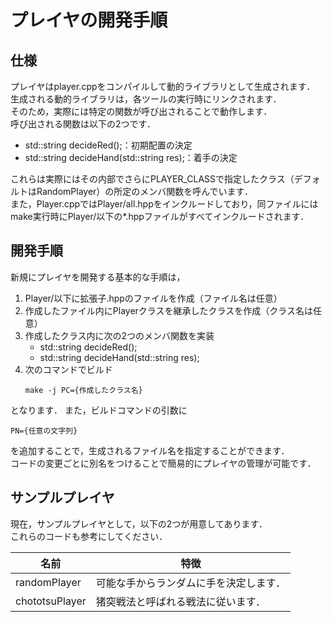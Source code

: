 # プレイヤの開発手順
## 仕様
プレイヤはplayer.cppをコンパイルして動的ライブラリとして生成されます．  
生成される動的ライブラリは，各ツールの実行時にリンクされます．  
そのため，実際には特定の関数が呼び出されることで動作します．  
呼び出される関数は以下の2つです．
- std::string decideRed();：初期配置の決定
- std::string decideHand(std::string res);：着手の決定

これらは実際にはその内部でさらにPLAYER_CLASSで指定したクラス（デフォルトはRandomPlayer）の所定のメンバ関数を呼んでいます．  
また，Player.cppではPlayer/all.hppをインクルードしており，同ファイルにはmake実行時にPlayer/以下の*.hppファイルがすべてインクルードされます．  

## 開発手順
新規にプレイヤを開発する基本的な手順は，
1. Player/以下に拡張子.hppのファイルを作成（ファイル名は任意）
2. 作成したファイル内にPlayerクラスを継承したクラスを作成（クラス名は任意）
3. 作成したクラス内に次の2つのメンバ関数を実装
   - std::string decideRed();
   - std::string decideHand(std::string res);
4. 次のコマンドでビルド
    ```
    make -j PC={作成したクラス名}
    ```
  
となります．
また，ビルドコマンドの引数に
```
PN={任意の文字列}
```
を追加することで，生成されるファイル名を指定することができます．  
コードの変更ごとに別名をつけることで簡易的にプレイヤの管理が可能です．

## サンプルプレイヤ
現在，サンプルプレイヤとして，以下の2つが用意してあります．  
これらのコードも参考にしてください．

 名前 | 特徴
 --- | ---
 randomPlayer | 可能な手からランダムに手を決定します．
 chototsuPlayer | 猪突戦法と呼ばれる戦法に従います．